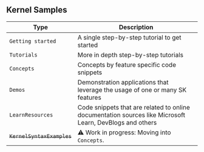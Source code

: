 ## Kernel Samples

| Type              | Description                                                                                              |
| ----------------- | -------------------------------------------------------------------------------------------------------- |
| `Getting started` | A single step-by-step tutorial to get started                                                            |
| `Tutorials`       | More in depth step-by-step tutorials                                                                     |
| `Concepts`        | Concepts by feature specific code snippets                                                               |
| `Demos`           | Demonstration applications that leverage the usage of one or many SK features                             |
| `LearnResources`  | Code snippets that are related to online documentation sources like Microsoft Learn, DevBlogs and others |
| <strike>`KernelSyntaxExamples`</strike> | ⚠️ Work in progress: Moving into `Concepts`.    |
